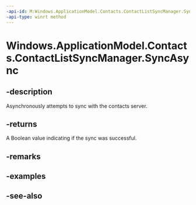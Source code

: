 ----api-id: M:Windows.ApplicationModel.Contacts.ContactListSyncManager.SyncAsync
-api-type: winrt method
---<!-- Method syntaxpublic Windows.Foundation.IAsyncOperation<bool> SyncAsync()--># Windows.ApplicationModel.Contacts.ContactListSyncManager.SyncAsync## -descriptionAsynchronously attempts to sync with the contacts server.## -returnsA Boolean value indicating if the sync was successful.## -remarks## -examples## -see-also